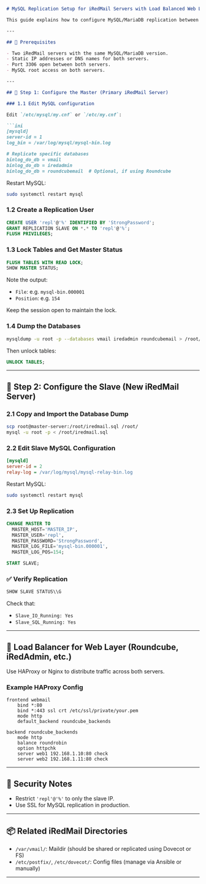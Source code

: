 
```markdown
# MySQL Replication Setup for iRedMail Servers with Load Balanced Web Layer

This guide explains how to configure MySQL/MariaDB replication between two iRedMail servers and use a load balancer for high availability webmail access.

---

## 🧱 Prerequisites

- Two iRedMail servers with the same MySQL/MariaDB version.
- Static IP addresses or DNS names for both servers.
- Port 3306 open between both servers.
- MySQL root access on both servers.

---

## 🔧 Step 1: Configure the Master (Primary iRedMail Server)

### 1.1 Edit MySQL configuration

Edit `/etc/mysql/my.cnf` or `/etc/my.cnf`:

```ini
[mysqld]
server-id = 1
log_bin = /var/log/mysql/mysql-bin.log

# Replicate specific databases
binlog_do_db = vmail
binlog_do_db = iredadmin
binlog_do_db = roundcubemail  # Optional, if using Roundcube
```

Restart MySQL:
```bash
sudo systemctl restart mysql
```

### 1.2 Create a Replication User

```sql
CREATE USER 'repl'@'%' IDENTIFIED BY 'StrongPassword';
GRANT REPLICATION SLAVE ON *.* TO 'repl'@'%';
FLUSH PRIVILEGES;
```

### 1.3 Lock Tables and Get Master Status

```sql
FLUSH TABLES WITH READ LOCK;
SHOW MASTER STATUS;
```

Note the output:
- `File`: e.g. `mysql-bin.000001`
- `Position`: e.g. `154`

Keep the session open to maintain the lock.

### 1.4 Dump the Databases

```bash
mysqldump -u root -p --databases vmail iredadmin roundcubemail > /root/iredmail.sql
```

Then unlock tables:

```sql
UNLOCK TABLES;
```

---

## 🔧 Step 2: Configure the Slave (New iRedMail Server)

### 2.1 Copy and Import the Database Dump

```bash
scp root@master-server:/root/iredmail.sql /root/
mysql -u root -p < /root/iredmail.sql
```

### 2.2 Edit Slave MySQL Configuration

```ini
[mysqld]
server-id = 2
relay-log = /var/log/mysql/mysql-relay-bin.log
```

Restart MySQL:
```bash
sudo systemctl restart mysql
```

### 2.3 Set Up Replication

```sql
CHANGE MASTER TO
  MASTER_HOST='MASTER_IP',
  MASTER_USER='repl',
  MASTER_PASSWORD='StrongPassword',
  MASTER_LOG_FILE='mysql-bin.000001',
  MASTER_LOG_POS=154;

START SLAVE;
```

### ✅ Verify Replication

```sql
SHOW SLAVE STATUS\\G
```

Check that:
- `Slave_IO_Running: Yes`
- `Slave_SQL_Running: Yes`

---

## 🔁 Load Balancer for Web Layer (Roundcube, iRedAdmin, etc.)

Use HAProxy or Nginx to distribute traffic across both servers.

### Example HAProxy Config

```haproxy
frontend webmail
    bind *:80
    bind *:443 ssl crt /etc/ssl/private/your.pem
    mode http
    default_backend roundcube_backends

backend roundcube_backends
    mode http
    balance roundrobin
    option httpchk
    server web1 192.168.1.10:80 check
    server web2 192.168.1.11:80 check
```

---

## 🔐 Security Notes

- Restrict `'repl'@'%'` to only the slave IP.
- Use SSL for MySQL replication in production.

---

## 📦 Related iRedMail Directories

- `/var/vmail/`: Maildir (should be shared or replicated using Dovecot or FS)
- `/etc/postfix/`, `/etc/dovecot/`: Config files (manage via Ansible or manually)

---
